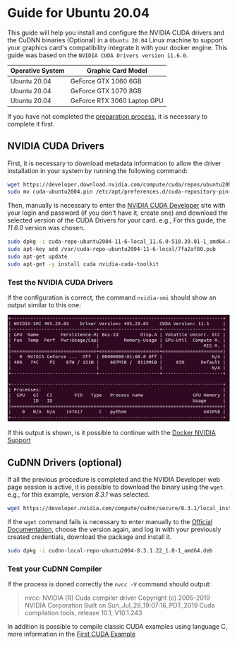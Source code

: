 # Guide for Ubuntu 20.04

This guide will help you install and configure the NVIDIA CUDA drivers and the CuDNN binaries (Optional) in a `Ubuntu 20.04` Linux machine to support your graphics card's compatibility integrate it with your docker engine. This guide was based on the `NVIDIA CUDA Drivers version 11.6.0`.

| Operative System | Graphic Card Model |
| ---------------- | ------------------ |
| Ubuntu 20.04     | GeForce GTX 1060 6GB |
| Ubuntu 20.04     | GeForce GTX 1070 8GB |
| Ubuntu 20.04     | GeForce RTX 3060 Laptop GPU |

If you have not completed the  [preparation process](README.md), it is necessary to complete it first.

## NVIDIA CUDA Drivers

First, it is necessary to download metadata information to allow the driver installation in your system by running the following command:

``` BASH
wget https://developer.download.nvidia.com/compute/cuda/repos/ubuntu2004/x86_64/cuda-ubuntu2004.pin
sudo mv cuda-ubuntu2004.pin /etc/apt/preferences.d/cuda-repository-pin-600
```

Then, manually is necessary to enter the [NVIDIA CUDA Developer](https://developer.nvidia.com/cuda-toolkit-archive) site with your login and password (if you don't have it, create one) and download the selected version of the CUDA Drivers for your card. e.g., For this guide, the *11.6.0* version was chosen.

``` BASH
sudo dpkg -i cuda-repo-ubuntu2004-11-6-local_11.6.0-510.39.01-1_amd64.deb
sudo apt-key add /var/cuda-repo-ubuntu2004-11-6-local/7fa2af80.pub
sudo apt-get update
sudo apt-get -y install cuda nvidia-cuda-toolkit
```
### Test the NVIDIA CUDA Drivers

If the configuration is correct, the command `nvidia-smi` should show an output similar to this one:

<p align="center">
  <img src="https://github.com/d1egoprog/docker-tensorflow-gpu-jupyter/blob/main/config-nvidia-ubuntu/img/nvidia-smi-20-04.png?raw=true" alt="NVIDIA output command"/>
</p>


If this output is shown, is it possible to continue with the [Docker NVIDIA Support](https://github.com/d1egoprog/docker-tensorflow-gpu-jupyter/tree/main/config-nvidia-ubuntu/#docker-nvidia-support)

## CuDNN Drivers (optional)

If all the previous procedure is completed and the NVIDIA Developer web page session is active, it is possible to download the binary using the `wget`. e.g., for this example, version *8.3.1* was selected.

``` BASH
wget https://developer.nvidia.com/compute/cudnn/secure/8.3.1/local_installers/11.5/cudnn-local-repo-ubuntu2004-8.3.1.22_1.0-1_amd64.deb
```

If the `wget` command fails is necessary to enter manually to the [Official Documentation](https://developer.nvidia.com/rdp/cudnn-archive), choose the version again, and log in with your previously created credentials, download the package and install it.

``` BASH
sudo dpkg -i cudnn-local-repo-ubuntu2004-8.3.1.22_1.0-1_amd64.deb
```

### Test your CuDNN Compiler

If the process is doned correctly the `nvcc -V` command should output:

> nvcc: NVIDIA (R) Cuda compiler driver
> Copyright (c) 2005-2019 NVIDIA Corporation
> Built on Sun_Jul_28_19:07:16_PDT_2019
> Cuda compilation tools, release 10.1, V10.1.243

In addition is possible to compile classic CUDA examples using language C, more information in the [First CUDA Example](https://developer.nvidia.com/blog/easy-introduction-cuda-c-and-c/)
